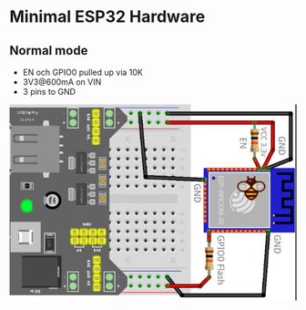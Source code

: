 # Minimal ESP32 Hardware

## Normal mode

* EN och GPIO0 pulled up via 10K
* 3V3@600mA on VIN
* 3 pins to GND

![Normal mode](/media/esp32-wroom-32-normal-mode.jpg "Normal mode")
